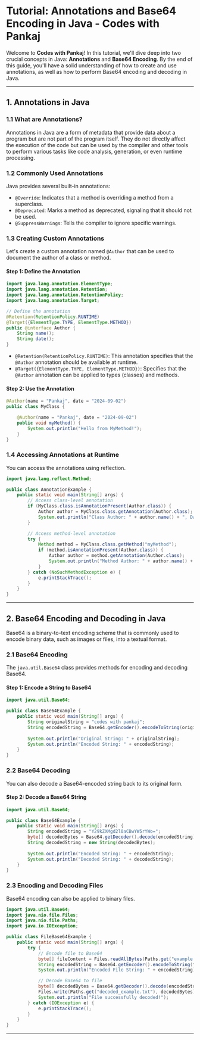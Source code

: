 # **Tutorial: Annotations and Base64 Encoding in Java - Codes with Pankaj**

Welcome to **Codes with Pankaj**! In this tutorial, we'll dive deep into two crucial concepts in Java: **Annotations** and **Base64 Encoding**. By the end of this guide, you'll have a solid understanding of how to create and use annotations, as well as how to perform Base64 encoding and decoding in Java.

---

## **1. Annotations in Java**

### **1.1 What are Annotations?**

Annotations in Java are a form of metadata that provide data about a program but are not part of the program itself. They do not directly affect the execution of the code but can be used by the compiler and other tools to perform various tasks like code analysis, generation, or even runtime processing.

### **1.2 Commonly Used Annotations**

Java provides several built-in annotations:

- `@Override`: Indicates that a method is overriding a method from a superclass.
- `@Deprecated`: Marks a method as deprecated, signaling that it should not be used.
- `@SuppressWarnings`: Tells the compiler to ignore specific warnings.

### **1.3 Creating Custom Annotations**

Let's create a custom annotation named `@Author` that can be used to document the author of a class or method.

#### **Step 1: Define the Annotation**

```java
import java.lang.annotation.ElementType;
import java.lang.annotation.Retention;
import java.lang.annotation.RetentionPolicy;
import java.lang.annotation.Target;

// Define the annotation
@Retention(RetentionPolicy.RUNTIME)
@Target({ElementType.TYPE, ElementType.METHOD})
public @interface Author {
    String name();
    String date();
}
```

- `@Retention(RetentionPolicy.RUNTIME)`: This annotation specifies that the `@Author` annotation should be available at runtime.
- `@Target({ElementType.TYPE, ElementType.METHOD})`: Specifies that the `@Author` annotation can be applied to types (classes) and methods.

#### **Step 2: Use the Annotation**

```java
@Author(name = "Pankaj", date = "2024-09-02")
public class MyClass {

    @Author(name = "Pankaj", date = "2024-09-02")
    public void myMethod() {
        System.out.println("Hello from MyMethod!");
    }
}
```

### **1.4 Accessing Annotations at Runtime**

You can access the annotations using reflection.

```java
import java.lang.reflect.Method;

public class AnnotationExample {
    public static void main(String[] args) {
        // Access class-level annotation
        if (MyClass.class.isAnnotationPresent(Author.class)) {
            Author author = MyClass.class.getAnnotation(Author.class);
            System.out.println("Class Author: " + author.name() + ", Date: " + author.date());
        }

        // Access method-level annotation
        try {
            Method method = MyClass.class.getMethod("myMethod");
            if (method.isAnnotationPresent(Author.class)) {
                Author author = method.getAnnotation(Author.class);
                System.out.println("Method Author: " + author.name() + ", Date: " + author.date());
            }
        } catch (NoSuchMethodException e) {
            e.printStackTrace();
        }
    }
}
```

---

## **2. Base64 Encoding and Decoding in Java**

Base64 is a binary-to-text encoding scheme that is commonly used to encode binary data, such as images or files, into a textual format.

### **2.1 Base64 Encoding**

The `java.util.Base64` class provides methods for encoding and decoding Base64.

#### **Step 1: Encode a String to Base64**

```java
import java.util.Base64;

public class Base64Example {
    public static void main(String[] args) {
        String originalString = "codes with pankaj";
        String encodedString = Base64.getEncoder().encodeToString(originalString.getBytes());
        
        System.out.println("Original String: " + originalString);
        System.out.println("Encoded String: " + encodedString);
    }
}
```

### **2.2 Base64 Decoding**

You can also decode a Base64-encoded string back to its original form.

#### **Step 2: Decode a Base64 String**

```java
import java.util.Base64;

public class Base64Example {
    public static void main(String[] args) {
        String encodedString = "Y29kZXMgd2l0aCBwYW5rYWo=";
        byte[] decodedBytes = Base64.getDecoder().decode(encodedString);
        String decodedString = new String(decodedBytes);
        
        System.out.println("Encoded String: " + encodedString);
        System.out.println("Decoded String: " + decodedString);
    }
}
```

### **2.3 Encoding and Decoding Files**

Base64 encoding can also be applied to binary files.

```java
import java.util.Base64;
import java.nio.file.Files;
import java.nio.file.Paths;
import java.io.IOException;

public class FileBase64Example {
    public static void main(String[] args) {
        try {
            // Encode file to Base64
            byte[] fileContent = Files.readAllBytes(Paths.get("example.txt"));
            String encodedString = Base64.getEncoder().encodeToString(fileContent);
            System.out.println("Encoded File String: " + encodedString);

            // Decode Base64 to file
            byte[] decodedBytes = Base64.getDecoder().decode(encodedString);
            Files.write(Paths.get("decoded_example.txt"), decodedBytes);
            System.out.println("File successfully decoded!");
        } catch (IOException e) {
            e.printStackTrace();
        }
    }
}
```

---

